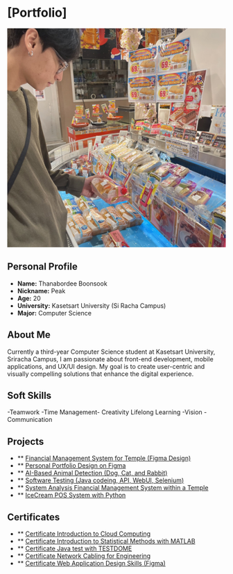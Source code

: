# [Portfolio]
![Profile](image/S__16580611.jpg)

## **Personal Profile** 
- **Name:** Thanabordee Boonsook
- **Nickname:** Peak
- **Age:** 20  
- **University:** Kasetsart University (Si Racha Campus)  
- **Major:** Computer Science

## **About Me**  
Currently a third-year Computer Science student at Kasetsart University, Sriracha Campus, I am passionate about front-end development, mobile applications, and UX/UI design. My goal is to create user-centric and visually compelling solutions that enhance the digital experience.

## **Soft Skills** 
-Teamwork 
-Time Management-
Creativity
Lifelong Learning
-Vision
-Communication

## **Projects**
- ** [Financial Management System for Temple (Figma Design)](https://www.figma.com/proto/bPKYXAqnte6J9edHbBK4Jq/Temple?page-id=0%3A1&node-id=74-2&node-type=frame&viewport=558%2C414%2C0.03&t=KtE4ZfMtUHatA5Yx-1&scaling=min-zoom&content-scaling=fixed&starting-point-node-id=92%3A89&show-proto-sidebar=1)
- ** [Personal Portfolio Design on Figma](https://www.figma.com/proto/gaoY98VdUWmV0GMQx63P7P/Untitled?page-id=0%3A1&node-id=1-2&p=f&viewport=-15163%2C747%2C1.93&t=xapvwVymTI1fC5sD-1&scaling=contain&content-scaling=fixed)
- ** [AI-Based Animal Detection (Dog, Cat, and Rabbit)](https://drive.google.com/drive/u/0/folders/1yvVuYAE-nVL6kuneGC8-JfcpyfwDGGaW)
- ** [Software Testing (Java codeing, API, WebUI, Selenium)](https://drive.google.com/drive/u/0/folders/1S9rSGZCP8I6Yg61UnRA8lRGqm-ZZyKNE)
- ** [System Analysis Financial Management System within a Temple](https://drive.google.com/drive/u/0/folders/1HioC0CDnrlASng4cGd4Y62q50PFwLkCK)
- ** [IceCream POS System with Python](https://drive.google.com/drive/u/0/folders/1W37HldjhY5S6MPjhmMdDk3U1m-vNpU7L)

## **Certificates**
- ** [Certificate Introduction to Cloud Computing](https://drive.google.com/file/d/1GayzB7pnLWqL3eEs-i0OqS0Rk0quTNXr/view?usp=sharing)
- ** [Certificate Introduction to Statistical Methods with MATLAB](https://drive.google.com/file/d/1IBUhY_ye-s9Ryn99zlwXyxMF5FMTyHnb/view?usp=sharing)
- ** [Certificate Java test with TESTDOME](https://drive.google.com/file/d/1phKNjTJGVl3ESVhrpiEiynssQKTG5jSA/view?usp=sharing)
- ** [Certificate Network Cabling for Engineering](https://drive.google.com/file/d/1KFi6wIZ_6q3cDOGeGoNrBkZibmA2OokT/view?usp=sharing)
- ** [Certificate Web Application Design Skills (Figma)](https://drive.google.com/file/d/1Chmwaptpc38ADO6Y9PQqPS8vI9i1tqbR/view?usp=sharing)
